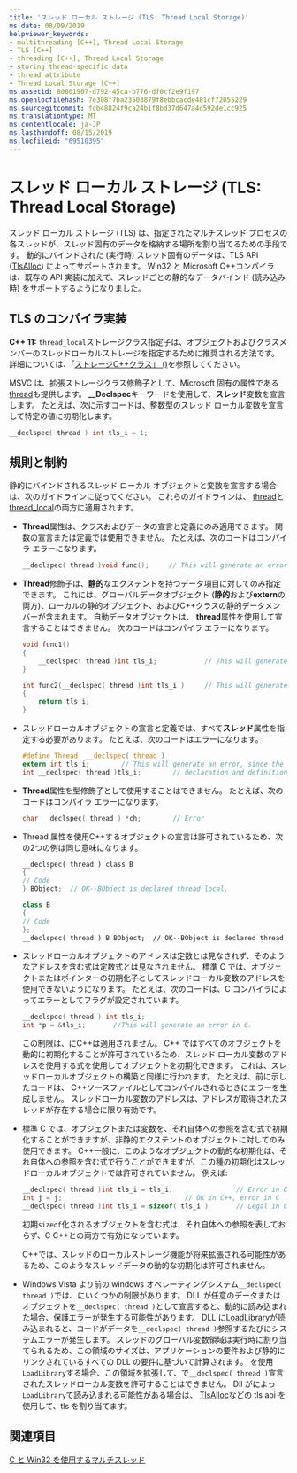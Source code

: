 ```yaml
---
title: 'スレッド ローカル ストレージ (TLS: Thread Local Storage)'
ms.date: 08/09/2019
helpviewer_keywords:
- multithreading [C++], Thread Local Storage
- TLS [C++]
- threading [C++], Thread Local Storage
- storing thread-specific data
- thread attribute
- Thread Local Storage [C++]
ms.assetid: 80801907-d792-45ca-b776-df0cf2e9f197
ms.openlocfilehash: 7e308f7ba23503879f8ebbcacde481cf72055229
ms.sourcegitcommit: fcb48824f9ca24b1f8bd37d647a4d592de1cc925
ms.translationtype: MT
ms.contentlocale: ja-JP
ms.lasthandoff: 08/15/2019
ms.locfileid: "69510395"
---
```

# <a name="thread-local-storage-tls"></a>スレッド ローカル ストレージ (TLS: Thread Local Storage)

スレッド ローカル ストレージ (TLS) は、指定されたマルチスレッド プロセスの各スレッドが、スレッド固有のデータを格納する場所を割り当てるための手段です。 動的にバインドされた (実行時) スレッド固有のデータは、TLS API ([TlsAlloc](/windows/win32/api/processthreadsapi/nf-processthreadsapi-tlsalloc)) によってサポートされます。 Win32 と Microsoft C++コンパイラは、既存の API 実装に加えて、スレッドごとの静的なデータバインド (読み込み時) をサポートするようになりました。

## <a name="_core_compiler_implementation_for_tls"></a>TLS のコンパイラ実装

**C++ 11:** `thread_local`ストレージクラス指定子は、オブジェクトおよびクラスメンバーのスレッドローカルストレージを指定するために推奨される方法です。 詳細については、「[ストレージC++クラス」 ()](../cpp/storage-classes-cpp.md)を参照してください。

MSVC は、拡張ストレージクラス修飾子として、Microsoft 固有の属性である[thread](../cpp/thread.md)も提供します。 **__Declspec**キーワードを使用して、**スレッド**変数を宣言します。 たとえば、次に示すコードは、整数型のスレッド ローカル変数を宣言して特定の値に初期化します。

```C
__declspec( thread ) int tls_i = 1;
```

## <a name="rules-and-limitations"></a>規則と制約

静的にバインドされるスレッド ローカル オブジェクトと変数を宣言する場合は、次のガイドラインに従ってください。 これらのガイドラインは、 [thread](../cpp/thread.md)と[thread_local](../cpp/storage-classes-cpp.md)の両方に適用されます。

- **Thread**属性は、クラスおよびデータの宣言と定義にのみ適用できます。 関数の宣言または定義では使用できません。 たとえば、次のコードはコンパイラ エラーになります。

    ```C
    __declspec( thread )void func();     // This will generate an error.
    ```

- **Thread**修飾子は、**静的**なエクステントを持つデータ項目に対してのみ指定できます。 これには、グローバルデータオブジェクト (**静的**および**extern**の両方)、ローカルの静的オブジェクト、およびC++クラスの静的データメンバーが含まれます。 自動データオブジェクトは、 **thread**属性を使用して宣言することはできません。 次のコードはコンパイラ エラーになります。

    ```C
    void func1()
    {
        __declspec( thread )int tls_i;            // This will generate an error.
    }

    int func2(__declspec( thread )int tls_i )     // This will generate an error.
    {
        return tls_i;
    }
    ```

- スレッドローカルオブジェクトの宣言と定義では、すべて**スレッド**属性を指定する必要があります。 たとえば、次のコードはエラーになります。

    ```C
    #define Thread  __declspec( thread )
    extern int tls_i;        // This will generate an error, since the
    int __declspec( thread )tls_i;        // declaration and definition differ.
    ```

- **Thread**属性を型修飾子として使用することはできません。 たとえば、次のコードはコンパイラ エラーになります。

    ```C
    char __declspec( thread ) *ch;        // Error
    ```

- Thread 属性を使用C++するオブジェクトの宣言は許可されているため、次の2つの例は同じ意味になります。

    ```cpp
    __declspec( thread ) class B
    {
    // Code
    } BObject;  // OK--BObject is declared thread local.

    class B
    {
    // Code
    };
    __declspec( thread ) B BObject;  // OK--BObject is declared thread local.
    ```

- スレッドローカルオブジェクトのアドレスは定数とは見なされず、そのようなアドレスを含む式は定数式とは見なされません。 標準 C では、オブジェクトまたはポインターの初期化子としてスレッドローカル変数のアドレスを使用できないようになります。 たとえば、次のコードは、C コンパイラによってエラーとしてフラグが設定されています。

    ```C
    __declspec( thread ) int tls_i;
    int *p = &tls_i;       //This will generate an error in C.
    ```

   この制限は、にC++は適用されません。 C++ ではすべてのオブジェクトを動的に初期化することが許可されているため、スレッド ローカル変数のアドレスを使用する式を使用してオブジェクトを初期化できます。 これは、スレッドローカルオブジェクトの構築と同様に行われます。 たとえば、前に示したコードは、 C++ソースファイルとしてコンパイルされるときにエラーを生成しません。 スレッドローカル変数のアドレスは、アドレスが取得されたスレッドが存在する場合に限り有効です。

- 標準 C では、オブジェクトまたは変数を、それ自体への参照を含む式で初期化することができますが、非静的エクステントのオブジェクトに対してのみ使用できます。 C++一般に、このようなオブジェクトの動的な初期化は、それ自体への参照を含む式で行うことができますが、この種の初期化はスレッドローカルオブジェクトでは許可されていません。 例えば:

    ```C
    __declspec( thread )int tls_i = tls_i;                // Error in C and C++
    int j = j;                               // OK in C++, error in C
    __declspec( thread )int tls_i = sizeof( tls_i )       // Legal in C and C++
    ```

   初期`sizeof`化されるオブジェクトを含む式は、それ自体への参照を表しておらず、C C++との両方で有効になっています。

   C++では、スレッドのローカルストレージ機能が将来拡張される可能性があるため、このようなスレッドデータの動的な初期化は許可されません。

- Windows Vista より前の windows オペレーティングシステム`__declspec( thread )`では、にいくつかの制限があります。 DLL が任意のデータまたはオブジェクトを`__declspec( thread )`として宣言すると、動的に読み込まれた場合、保護エラーが発生する可能性があります。 DLL に[LoadLibrary](/windows/win32/api/libloaderapi/nf-libloaderapi-loadlibraryw)が読み込まれると、コードがデータを`__declspec( thread )`参照するたびにシステムエラーが発生します。 スレッドのグローバル変数領域は実行時に割り当てられるため、この領域のサイズは、アプリケーションの要件および静的にリンクされているすべての DLL の要件に基づいて計算されます。 を使用`LoadLibrary`する場合、この領域を拡張して、で`__declspec( thread )`宣言されたスレッドローカル変数を許可することはできません。 Dll がによっ`LoadLibrary`て読み込まれる可能性がある場合は、 [TlsAlloc](/windows/win32/api/processthreadsapi/nf-processthreadsapi-tlsalloc)などの tls api を使用して、tls を割り当てます。

## <a name="see-also"></a>関連項目

[C と Win32 を使用するマルチスレッド](multithreading-with-c-and-win32.md)
